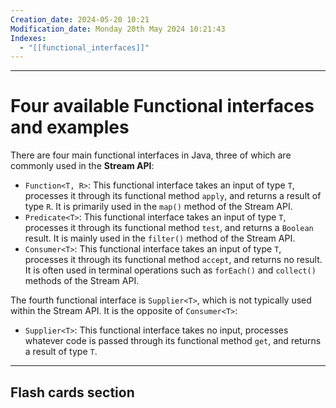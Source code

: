 ```yaml
---
Creation_date: 2024-05-20 10:21
Modification_date: Monday 20th May 2024 10:21:43
Indexes:
  - "[[functional_interfaces]]"
---
```

----
# Four available Functional interfaces and examples

There are four main functional interfaces in Java, three of which are commonly used in the **Stream API**:
- `Function<T, R>`: This functional interface takes an input of type `T`, processes it through its functional method `apply`, and returns a result of type `R`. It is primarily used in the `map()` method of the Stream API.
- `Predicate<T>`: This functional interface takes an input of type `T`, processes it through its functional method `test`, and returns a `Boolean` result. It is mainly used in the `filter()` method of the Stream API.
- `Consumer<T>`: This functional interface takes an input of type `T`, processes it through its functional method `accept`, and returns no result. It is often used in terminal operations such as `forEach()` and `collect()` methods of the Stream API.
    
The fourth functional interface is `Supplier<T>`, which is not typically used within the Stream API. It is the opposite of `Consumer<T>`:
- `Supplier<T>`: This functional interface takes no input, processes whatever code is passed through its functional method `get`, and returns a result of type `T`.


















---
## Flash cards section
